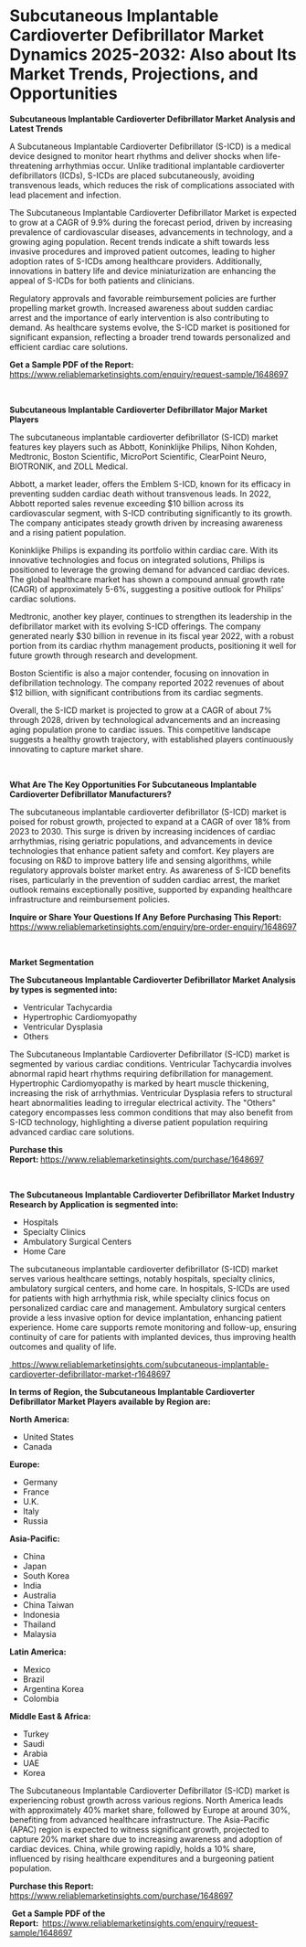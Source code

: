 <p><h1>Subcutaneous Implantable Cardioverter Defibrillator Market Dynamics 2025-2032: Also about Its Market Trends, Projections, and Opportunities</h1></p><p><strong>Subcutaneous Implantable Cardioverter Defibrillator Market Analysis and Latest Trends</strong></p>
<p><p>A Subcutaneous Implantable Cardioverter Defibrillator (S-ICD) is a medical device designed to monitor heart rhythms and deliver shocks when life-threatening arrhythmias occur. Unlike traditional implantable cardioverter defibrillators (ICDs), S-ICDs are placed subcutaneously, avoiding transvenous leads, which reduces the risk of complications associated with lead placement and infection.</p><p>The Subcutaneous Implantable Cardioverter Defibrillator Market is expected to grow at a CAGR of 9.9% during the forecast period, driven by increasing prevalence of cardiovascular diseases, advancements in technology, and a growing aging population. Recent trends indicate a shift towards less invasive procedures and improved patient outcomes, leading to higher adoption rates of S-ICDs among healthcare providers. Additionally, innovations in battery life and device miniaturization are enhancing the appeal of S-ICDs for both patients and clinicians.</p><p>Regulatory approvals and favorable reimbursement policies are further propelling market growth. Increased awareness about sudden cardiac arrest and the importance of early intervention is also contributing to demand. As healthcare systems evolve, the S-ICD market is positioned for significant expansion, reflecting a broader trend towards personalized and efficient cardiac care solutions.</p></p>
<p><strong>Get a Sample PDF of the Report:&nbsp;</strong> <a href="https://www.reliablemarketinsights.com/enquiry/request-sample/1648697?utm_campaign=2956&utm_medium=2&utm_source=Github&utm_content=ia&utm_term=13042025&utm_id=subcutaneous-implantable-cardioverter-defibrillator">https://www.reliablemarketinsights.com/enquiry/request-sample/1648697</a></p>
<p>&nbsp;</p>
<p><strong>Subcutaneous Implantable Cardioverter Defibrillator Major Market Players</strong></p>
<p><p>The subcutaneous implantable cardioverter defibrillator (S-ICD) market features key players such as Abbott, Koninklijke Philips, Nihon Kohden, Medtronic, Boston Scientific, MicroPort Scientific, ClearPoint Neuro, BIOTRONIK, and ZOLL Medical. </p><p>Abbott, a market leader, offers the Emblem S-ICD, known for its efficacy in preventing sudden cardiac death without transvenous leads. In 2022, Abbott reported sales revenue exceeding $10 billion across its cardiovascular segment, with S-ICD contributing significantly to its growth. The company anticipates steady growth driven by increasing awareness and a rising patient population.</p><p>Koninklijke Philips is expanding its portfolio within cardiac care. With its innovative technologies and focus on integrated solutions, Philips is positioned to leverage the growing demand for advanced cardiac devices. The global healthcare market has shown a compound annual growth rate (CAGR) of approximately 5-6%, suggesting a positive outlook for Philips' cardiac solutions.</p><p>Medtronic, another key player, continues to strengthen its leadership in the defibrillator market with its evolving S-ICD offerings. The company generated nearly $30 billion in revenue in its fiscal year 2022, with a robust portion from its cardiac rhythm management products, positioning it well for future growth through research and development.</p><p>Boston Scientific is also a major contender, focusing on innovation in defibrillation technology. The company reported 2022 revenues of about $12 billion, with significant contributions from its cardiac segments.</p><p>Overall, the S-ICD market is projected to grow at a CAGR of about 7% through 2028, driven by technological advancements and an increasing aging population prone to cardiac issues. This competitive landscape suggests a healthy growth trajectory, with established players continuously innovating to capture market share.</p></p>
<p>&nbsp;</p>
<p><strong>What Are The Key Opportunities For Subcutaneous Implantable Cardioverter Defibrillator Manufacturers?</strong></p>
<p><p>The subcutaneous implantable cardioverter defibrillator (S-ICD) market is poised for robust growth, projected to expand at a CAGR of over 18% from 2023 to 2030. This surge is driven by increasing incidences of cardiac arrhythmias, rising geriatric populations, and advancements in device technologies that enhance patient safety and comfort. Key players are focusing on R&D to improve battery life and sensing algorithms, while regulatory approvals bolster market entry. As awareness of S-ICD benefits rises, particularly in the prevention of sudden cardiac arrest, the market outlook remains exceptionally positive, supported by expanding healthcare infrastructure and reimbursement policies.</p></p>
<p><strong>Inquire or Share Your Questions If Any Before Purchasing This Report:</strong> <a href="https://www.reliablemarketinsights.com/enquiry/pre-order-enquiry/1648697?utm_campaign=2956&utm_medium=2&utm_source=Github&utm_content=ia&utm_term=13042025&utm_id=subcutaneous-implantable-cardioverter-defibrillator">https://www.reliablemarketinsights.com/enquiry/pre-order-enquiry/1648697</a></p>
<p>&nbsp;</p>
<p><strong>Market Segmentation</strong></p>
<p><strong>The Subcutaneous Implantable Cardioverter Defibrillator Market Analysis by types is segmented into:</strong></p>
<p><ul><li>Ventricular Tachycardia</li><li>Hypertrophic Cardiomyopathy</li><li>Ventricular Dysplasia</li><li>Others</li></ul></p>
<p><p>The Subcutaneous Implantable Cardioverter Defibrillator (S-ICD) market is segmented by various cardiac conditions. Ventricular Tachycardia involves abnormal rapid heart rhythms requiring defibrillation for management. Hypertrophic Cardiomyopathy is marked by heart muscle thickening, increasing the risk of arrhythmias. Ventricular Dysplasia refers to structural heart abnormalities leading to irregular electrical activity. The "Others" category encompasses less common conditions that may also benefit from S-ICD technology, highlighting a diverse patient population requiring advanced cardiac care solutions.</p></p>
<p><strong>Purchase this Report:&nbsp;</strong><a href="https://www.reliablemarketinsights.com/purchase/1648697?utm_campaign=2956&utm_medium=2&utm_source=Github&utm_content=ia&utm_term=13042025&utm_id=subcutaneous-implantable-cardioverter-defibrillator">https://www.reliablemarketinsights.com/purchase/1648697</a></p>
<p>&nbsp;</p>
<p><strong>The Subcutaneous Implantable Cardioverter Defibrillator Market Industry Research by Application is segmented into:</strong></p>
<p><ul><li>Hospitals</li><li>Specialty Clinics</li><li>Ambulatory Surgical Centers</li><li>Home Care</li></ul></p>
<p><p>The subcutaneous implantable cardioverter defibrillator (S-ICD) market serves various healthcare settings, notably hospitals, specialty clinics, ambulatory surgical centers, and home care. In hospitals, S-ICDs are used for patients with high arrhythmia risk, while specialty clinics focus on personalized cardiac care and management. Ambulatory surgical centers provide a less invasive option for device implantation, enhancing patient experience. Home care supports remote monitoring and follow-up, ensuring continuity of care for patients with implanted devices, thus improving health outcomes and quality of life.</p></p>
<p><a href="https://www.reliablemarketinsights.com/subcutaneous-implantable-cardioverter-defibrillator-market-r1648697?utm_campaign=2956&utm_medium=2&utm_source=Github&utm_content=ia&utm_term=13042025&utm_id=subcutaneous-implantable-cardioverter-defibrillator">&nbsp;https://www.reliablemarketinsights.com/subcutaneous-implantable-cardioverter-defibrillator-market-r1648697</a></p>
<p><strong>In terms of Region, the Subcutaneous Implantable Cardioverter Defibrillator Market Players available by Region are:</strong></p>
<p>
    <p> <strong> North America: </strong>
        <ul>
            <li>United States</li>
            <li>Canada</li>
        </ul>
        </p> 
    <p> <strong> Europe: </strong>
        <ul>
            <li>Germany</li>
            <li>France</li>
            <li>U.K.</li>
            <li>Italy</li>
            <li>Russia</li>
        </ul>
        </p> 
    <p> <strong> Asia-Pacific: </strong>
        <ul>
            <li>China</li>
            <li>Japan</li>
            <li>South Korea</li>
            <li>India</li>
            <li>Australia</li>
            <li>China Taiwan</li>
            <li>Indonesia</li>
            <li>Thailand</li>
            <li>Malaysia</li>
        </ul>
        </p> 
    <p> <strong> Latin America: </strong>
        <ul>
            <li>Mexico</li>
            <li>Brazil</li>
            <li>Argentina Korea</li>
            <li>Colombia</li>
        </ul>
        </p> 
    <p> <strong> Middle East & Africa: </strong>
        <ul>
            <li>Turkey</li>
            <li>Saudi</li>
            <li>Arabia</li>
            <li>UAE</li>
            <li>Korea</li>
        </ul>
    </p>
    </p>
<p><p>The Subcutaneous Implantable Cardioverter Defibrillator (S-ICD) market is experiencing robust growth across various regions. North America leads with approximately 40% market share, followed by Europe at around 30%, benefiting from advanced healthcare infrastructure. The Asia-Pacific (APAC) region is expected to witness significant growth, projected to capture 20% market share due to increasing awareness and adoption of cardiac devices. China, while growing rapidly, holds a 10% share, influenced by rising healthcare expenditures and a burgeoning patient population.</p></p>
<p><strong>Purchase this Report: </strong><a href="https://www.reliablemarketinsights.com/purchase/1648697?utm_campaign=2956&utm_medium=2&utm_source=Github&utm_content=ia&utm_term=13042025&utm_id=subcutaneous-implantable-cardioverter-defibrillator">https://www.reliablemarketinsights.com/purchase/1648697</a></p>
<p>&nbsp;<strong>Get a Sample PDF of the Report:&nbsp;&nbsp;</strong><a href="https://www.reliablemarketinsights.com/enquiry/request-sample/1648697?utm_campaign=2956&utm_medium=2&utm_source=Github&utm_content=ia&utm_term=13042025&utm_id=subcutaneous-implantable-cardioverter-defibrillator">https://www.reliablemarketinsights.com/enquiry/request-sample/1648697</a></p>
<p><strong></strong></p>
<p><p></p><p></p><p></p></p>